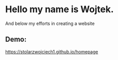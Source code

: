 # Hello my name is Wojtek. 

And below my efforts in creating a website

## Demo:
https://stolarzwojciech1.github.io/homepage